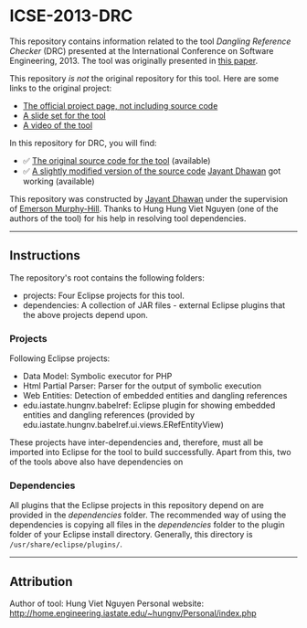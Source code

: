 # ICSE-2013-DRC

This repository contains information related to the tool _Dangling Reference Checker_ (DRC) presented at the International Conference on Software Engineering, 2013. The tool was originally presented in [this paper](http://dl.acm.org/citation.cfm?id=2486989).

This repository _is not_ the original repository for this tool. Here are some links to the original project:
* [The official project page, not including source code](http://home.engineering.iastate.edu/~hungnv/Research/DRC/?page=introduction)
* [A slide set for the tool](http://home.engineering.iastate.edu/~hungnv/Personal/slides/DRC-Tool.pdf)
* [A video of the tool](https://www.youtube.com/watch?v=y_AKZYhLlU4)

In this repository for DRC, you will find:
* :white_check_mark: [The original source code for the tool](SomeExecutableInTheRepo) (available)
* :white_check_mark: [A slightly modified version of the source code](AnotherExecutableInTheRepo) [Jayant Dhawan](https://github.com/jayantdhawan) got working (available)

This repository was constructed by [Jayant Dhawan](https://github.com/jayantdhawan) under the supervision of [Emerson Murphy-Hill](https://github.com/CaptainEmerson). Thanks to Hung Hung Viet Nguyen (one of the authors of the tool) for his help in resolving tool dependencies.

---

## Instructions

The repository's root contains the following folders:
- projects: Four Eclipse projects for this tool.
- dependencies: A collection of JAR files - external Eclipse plugins that the above projects depend upon.


### Projects
Following  Eclipse projects:
- Data Model: Symbolic executor for PHP
- Html Partial Parser: Parser for the output of symbolic execution
- Web Entities: Detection of embedded entities and dangling references
- edu.iastate.hungnv.babelref: Eclipse plugin for showing embedded entities and dangling references (provided by edu.iastate.hungnv.babelref.ui.views.ERefEntityView)

These projects have inter-dependencies and, therefore, must all be imported into Eclipse for the tool to build successfully. Apart from this, two of the tools above also have dependencies on 

### Dependencies
All plugins that the Eclipse projects in this repository depend on are provided in the _dependencies_ folder. The recommended way of using the dependencies is copying all files in the _dependencies_ folder to the plugin folder of your Eclipse install directory. Generally, this directory is `/usr/share/eclipse/plugins/`.

---

## Attribution

Author of tool: Hung Viet Nguyen
Personal website: http://home.engineering.iastate.edu/~hungnv/Personal/index.php
